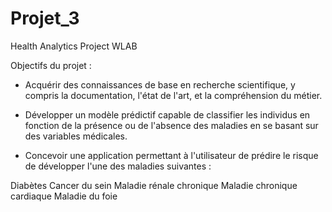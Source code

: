 # Projet_3
Health Analytics Project WLAB

Objectifs du projet :

- Acquérir des connaissances de base en recherche scientifique, y compris la documentation, l'état de l'art, et la compréhension du métier.

- Développer un modèle prédictif capable de classifier les individus en fonction de la présence ou de l'absence des maladies en se basant sur des variables médicales.

- Concevoir une application permettant à l'utilisateur de prédire le risque de développer l'une des maladies suivantes : 

Diabètes
Cancer du sein
Maladie rénale chronique
Maladie chronique cardiaque
Maladie du foie
